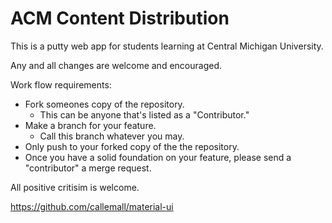 ACM Content Distribution
===========
This is a putty web app for students learning at Central Michigan University.

Any and all changes are welcome and encouraged.

Work flow requirements:
<ul>
	<li>
		Fork someones copy of the repository.
		<ul>
			<li>
				This can be anyone that's listed as a "Contributor."
			</li>
		</ul>
	</li>
	<li>
		Make a branch for your feature.
		<ul>
			<li>
				Call this branch whatever you may.
			</li>
		</ul>
	</li>
	<li>
		Only push to your forked copy of the the repository.
	</li>
	<li>
		Once you have a solid foundation on your feature, please send a "contributor" a merge request.
	</li>
</ul>

All positive critisim is welcome.

https://github.com/callemall/material-ui